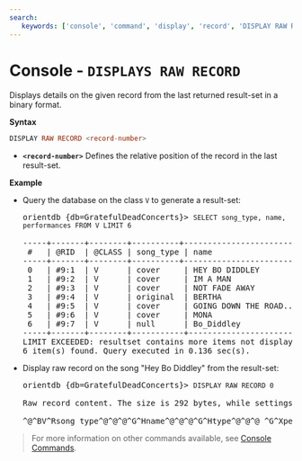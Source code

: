 ```yaml
---
search:
   keywords: ['console', 'command', 'display', 'record', 'DISPLAY RAW RECORD', 'raw record']
---
```


# Console - `DISPLAYS RAW RECORD`

Displays details on the given record from the last returned result-set in a binary format.

**Syntax**

```sql
DISPLAY RAW RECORD <record-number>
```

- **`<record-number>`** Defines the relative position of the record in the last result-set.

**Example**

- Query the database on the class `V` to generate a result-set:

  <pre>
  orientdb {db=GratefulDeadConcerts}> <code class="lang-sql userinput">SELECT song_type, name, performances FROM V LIMIT 6</code>

  -----+-------+--------+----------+-------------------------+--------------
   #   | @RID  | @CLASS | song_type | name                   | performances
  -----+-------+--------+----------+-------------------------+--------------
   0   | #9:1  | V      | cover     | HEY BO DIDDLEY         | 5                 
   1   | #9:2  | V      | cover     | IM A MAN               | 1                 
   2   | #9:3  | V      | cover     | NOT FADE AWAY          | 531               
   3   | #9:4  | V      | original  | BERTHA                 | 394               
   4   | #9:5  | V      | cover     | GOING DOWN THE ROAD... | 293               
   5   | #9:6  | V      | cover     | MONA                   | 1                
   6   | #9:7  | V      | null      | Bo_Diddley             | null       
  -----+-------+--------+-----------+------------------------+-------------
  LIMIT EXCEEDED: resultset contains more items not displayed (limit=6)
  6 item(s) found. Query executed in 0.136 sec(s).
  </pre>

- Display raw record on the song "Hey Bo Diddley" from the result-set:

  <pre>
  orientdb {db=GratefulDeadConcerts}> <code class="lang-sql userinput">DISPLAY RAW RECORD 0</code>

  Raw record content. The size is 292 bytes, while settings force to print first 150 bytes:

  ^@^BV^Rsong_type^@^@^@^G^Hname^@^@^@^G^Htype^@^@^@ ^G^Xperformances^@^@^@ ^A^^out_followed_by^@^@^@ ^V^\out_written)by^@^@^@ ^V^Vout_sung_by^@^@^@ ^V^\in_followed_by^@^@^@ ^V^@civer^\HEY Bo D
  </pre>


>For more information on other commands available, see [Console Commands](Console-Commands.md).
